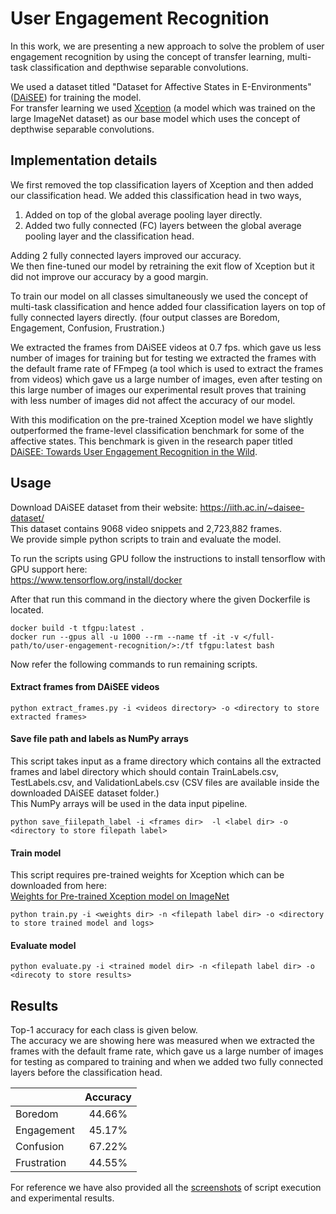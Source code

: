 # User Engagement Recognition  

In this work, we are presenting a new approach to solve the problem of user engagement recognition by using the concept of transfer learning, multi-task classification and depthwise separable convolutions.     

We used a dataset titled "Dataset for Affective States in E-Environments" ([DAiSEE](https://iith.ac.in/~daisee-dataset/)) for training the model.  
For transfer learning we used [Xception](https://arxiv.org/pdf/1610.02357.pdf) (a model which was trained on the large ImageNet dataset) as our base model which uses the concept of depthwise separable convolutions.

## Implementation details
We first removed the top classification layers of Xception and then added our classification head. We added this classification head in two ways, 
1. Added on top of the global average pooling layer directly.
2. Added two fully connected (FC) layers between the global average pooling layer and the classification head.   

Adding 2 fully connected layers improved our accuracy.  
We then fine-tuned our model by retraining the exit flow of Xception but it did not improve our accuracy by a good margin.  

To train our model on all classes simultaneously we used the concept of multi-task classification and hence added four classification layers on top of fully connected layers directly. (four output classes are Boredom, Engagement, Confusion, Frustration.)  

We extracted the frames from DAiSEE videos at 0.7 fps. which gave us less number of images for training but for testing we extracted the frames with the default frame rate of FFmpeg (a tool which is used to extract the frames from videos) which gave us a large number of images, even after testing on this large number of images our experimental result proves that training with less number of images did not affect the accuracy of our model.

With this modification on the pre-trained Xception model we have slightly outperformed the frame-level classification benchmark for some of the affective states. This benchmark is given in the research paper titled [DAiSEE: Towards User Engagement Recognition in the Wild](https://arxiv.org/pdf/1609.01885.pdf).

## Usage

Download DAiSEE dataset from their website: 
https://iith.ac.in/~daisee-dataset/  
This dataset contains 9068 video snippets and 2,723,882 frames.  
We provide simple python scripts to train and evaluate the model.  

To run the scripts using GPU follow the instructions to install tensorflow with GPU support here:  
https://www.tensorflow.org/install/docker  

After that run this command in the diectory where the given Dockerfile is located.
    
    docker build -t tfgpu:latest .
    docker run --gpus all -u 1000 --rm --name tf -it -v </full-path/to/user-engagement-recognition/>:/tf tfgpu:latest bash
    
Now refer the following commands to run remaining scripts.

#### Extract frames from DAiSEE videos
    
    python extract_frames.py -i <videos directory> -o <directory to store extracted frames>

#### Save file path and labels as NumPy arrays
This script takes input as a frame directory which contains all the extracted frames and label directory which should contain TrainLabels.csv, TestLabels.csv, and ValidationLabels.csv (CSV files are available inside the downloaded DAiSEE dataset folder.)   
This NumPy arrays will be used in the data input pipeline.
    
    python save_fiilepath_label -i <frames dir>  -l <label dir> -o <directory to store filepath label>

#### Train model  
This script requires pre-trained weights for Xception which can be downloaded from here:   
[Weights for Pre-trained Xception model on ImageNet](https://storage.googleapis.com/tensorflow/keras-applications/xception/xception_weights_tf_dim_ordering_tf_kernels_notop.h5)  
    
    python train.py -i <weights dir> -n <filepath label dir> -o <directory to store trained model and logs>
    
#### Evaluate model  
    
    python evaluate.py -i <trained model dir> -n <filepath label dir> -o <direcoty to store results>
    
## Results
Top-1 accuracy for each class is given below.    
The accuracy we are showing here was measured when we extracted the frames with the default frame rate, which gave us a large number of images for testing as compared to training and when we added two fully connected layers before the classification head.  

|               | Accuracy  |
|---------------|:---------:|
| Boredom | 44.66% | 
| Engagement | 45.17% |
| Confusion | 67.22% |
| Frustration | 44.55% |

For reference we have also provided all the [screenshots](screenshots/) of script execution and experimental results.
